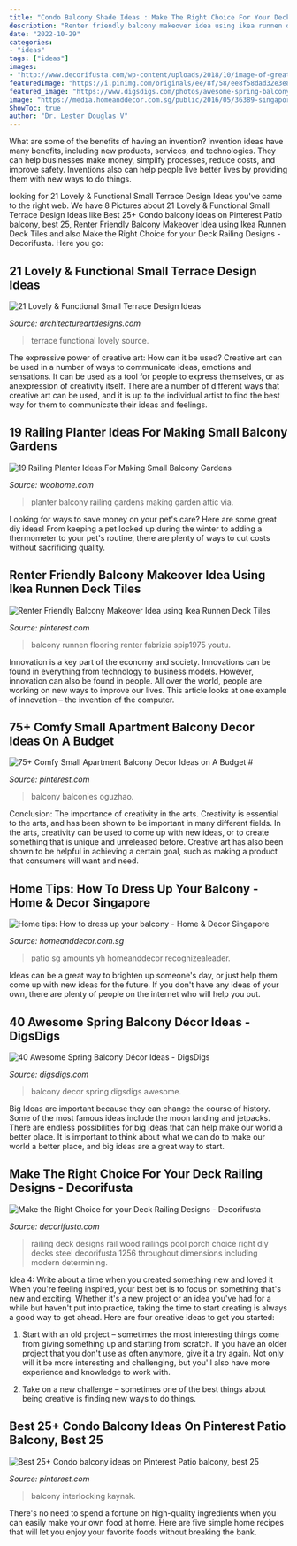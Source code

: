 ```yaml
---
title: "Condo Balcony Shade Ideas : Make The Right Choice For Your Deck Railing Designs"
description: "Renter friendly balcony makeover idea using ikea runnen deck tiles"
date: "2022-10-29"
categories:
- "ideas"
tags: ["ideas"]
images:
- "http://www.decorifusta.com/wp-content/uploads/2018/10/image-of-great-deck-railing-designs-roqtjos-.jpg"
featuredImage: "https://i.pinimg.com/originals/ee/8f/58/ee8f58dad32e3e8d68e89435db23b7ec.jpg"
featured_image: "https://www.digsdigs.com/photos/awesome-spring-balcony-decor-ideas-25.jpg"
image: "https://media.homeanddecor.com.sg/public/2016/05/36389-singaporegardenfestival3.jpg"
ShowToc: true
author: "Dr. Lester Douglas V"
---
```



What are some of the benefits of having an invention?
invention ideas have many benefits, including new products, services, and technologies. They can help businesses make money, simplify processes, reduce costs, and improve safety. Inventions also can help people live better lives by providing them with new ways to do things.

	

		
looking for 21 Lovely &amp; Functional Small Terrace Design Ideas you've came to the right web. We have 8 Pictures about 21 Lovely &amp; Functional Small Terrace Design Ideas like Best 25+ Condo balcony ideas on Pinterest Patio balcony, best 25, Renter Friendly Balcony Makeover Idea using Ikea Runnen Deck Tiles and also Make the Right Choice for your Deck Railing Designs - Decorifusta. Here you go:
		
    
## 21 Lovely &amp; Functional Small Terrace Design Ideas

<img loading=lazy src="http://www.architectureartdesigns.com/wp-content/uploads/2014/02/1422.jpg" onerror="this.onerror=null;this.src='https://tse2.mm.bing.net/th?id=OIP.gW2tanHO-nUjS2rRpRf-3wHaE8&amp;pid=15.1';" alt="21 Lovely &amp; Functional Small Terrace Design Ideas">

_Source: architectureartdesigns.com_

>terrace functional lovely source. 

	

The expressive power of creative art: How can it be used?
Creative art can be used in a number of ways to communicate ideas, emotions and sensations. It can be used as a tool for people to express themselves, or as anexpression of creativity itself. There are a number of different ways that creative art can be used, and it is up to the individual artist to find the best way for them to communicate their ideas and feelings.

    
## 19 Railing Planter Ideas For Making Small Balcony Gardens

<img loading=lazy src="https://www.woohome.com/wp-content/uploads/2020/06/railing-planter-balcony-garden-ideas-19-1.jpg" onerror="this.onerror=null;this.src='https://tse2.mm.bing.net/th?id=OIP.jxXB5OxbdeZMAtP7UkvxHgHaJ4&amp;pid=15.1';" alt="19 Railing Planter Ideas For Making Small Balcony Gardens">

_Source: woohome.com_

>planter balcony railing gardens making garden attic via. 

	

Looking for ways to save money on your pet's care? Here are some great diy ideas! From keeping a pet locked up during the winter to adding a thermometer to your pet's routine, there are plenty of ways to cut costs without sacrificing quality.

    
## Renter Friendly Balcony Makeover Idea Using Ikea Runnen Deck Tiles

<img loading=lazy src="https://i.pinimg.com/736x/7a/54/76/7a5476298e6d5c364902bc16425f0643.jpg" onerror="this.onerror=null;this.src='https://tse1.mm.bing.net/th?id=OIP.Me-llIi6GCelrDf0cYNeVAHaLG&amp;pid=15.1';" alt="Renter Friendly Balcony Makeover Idea using Ikea Runnen Deck Tiles">

_Source: pinterest.com_

>balcony runnen flooring renter fabrizia spip1975 youtu. 

	

Innovation is a key part of the economy and society. Innovations can be found in everything from technology to business models. However, innovation can also be found in people. All over the world, people are working on new ways to improve our lives. This article looks at one example of innovation – the invention of the computer.

    
## 75+ Comfy Small Apartment Balcony Decor Ideas On A Budget #

<img loading=lazy src="https://i.pinimg.com/originals/fb/37/bd/fb37bdc22df03095956cb7c6ed8cbb79.jpg" onerror="this.onerror=null;this.src='https://tse3.mm.bing.net/th?id=OIP.7ym7qDwqvKtijv8BQWu1GAHaLI&amp;pid=15.1';" alt="75+ Comfy Small Apartment Balcony Decor Ideas on A Budget #">

_Source: pinterest.com_

>balcony balconies oguzhao. 

	

Conclusion: The importance of creativity in the arts.
Creativity is essential to the arts, and has been shown to be important in many different fields. In the arts, creativity can be used to come up with new ideas, or to create something that is unique and unreleased before. Creative art has also been shown to be helpful in achieving a certain goal, such as making a product that consumers will want and need.

    
## Home Tips: How To Dress Up Your Balcony - Home &amp; Decor Singapore

<img loading=lazy src="https://media.homeanddecor.com.sg/public/2016/05/36389-singaporegardenfestival3.jpg" onerror="this.onerror=null;this.src='https://tse2.mm.bing.net/th?id=OIP.OmOo94AjlcI4-BpO6zTH9wHaE8&amp;pid=15.1';" alt="Home tips: How to dress up your balcony - Home &amp; Decor Singapore">

_Source: homeanddecor.com.sg_

>patio sg amounts yh homeanddecor recognizealeader. 

	

Ideas can be a great way to brighten up someone's day, or just help them come up with new ideas for the future. If you don't have any ideas of your own, there are plenty of people on the internet who will help you out.

    
## 40 Awesome Spring Balcony Décor Ideas - DigsDigs

<img loading=lazy src="https://www.digsdigs.com/photos/awesome-spring-balcony-decor-ideas-25.jpg" onerror="this.onerror=null;this.src='https://tse4.mm.bing.net/th?id=OIP.kc6vJr-bR41mo3F53I13ygHaKd&amp;pid=15.1';" alt="40 Awesome Spring Balcony Décor Ideas - DigsDigs">

_Source: digsdigs.com_

>balcony decor spring digsdigs awesome. 

	

Big Ideas are important because they can change the course of history. Some of the most famous ideas include the moon landing and jetpacks. There are endless possibilities for big ideas that can help make our world a better place. It is important to think about what we can do to make our world a better place, and big ideas are a great way to start.

    
## Make The Right Choice For Your Deck Railing Designs - Decorifusta

<img loading=lazy src="http://www.decorifusta.com/wp-content/uploads/2018/10/image-of-great-deck-railing-designs-roqtjos-.jpg" onerror="this.onerror=null;this.src='https://tse1.mm.bing.net/th?id=OIP.rCtlT-5WPM5RYcJjkgGYUQHaE6&amp;pid=15.1';" alt="Make the Right Choice for your Deck Railing Designs - Decorifusta">

_Source: decorifusta.com_

>railing deck designs rail wood railings pool porch choice right diy decks steel decorifusta 1256 throughout dimensions including modern determining. 

	

Idea 4: Write about a time when you created something new and loved it
When you're feeling inspired, your best bet is to focus on something that's new and exciting. Whether it's a new project or an idea you've had for a while but haven't put into practice, taking the time to start creating is always a good way to get ahead. Here are four creative ideas to get you started: 
1. Start with an old project – sometimes the most interesting things come from giving something up and starting from scratch. If you have an older project that you don't use as often anymore, give it a try again. Not only will it be more interesting and challenging, but you'll also have more experience and knowledge to work with.

2. Take on a new challenge – sometimes one of the best things about being creative is finding new ways to do things.

    
## Best 25+ Condo Balcony Ideas On Pinterest Patio Balcony, Best 25

<img loading=lazy src="https://i.pinimg.com/originals/ee/8f/58/ee8f58dad32e3e8d68e89435db23b7ec.jpg" onerror="this.onerror=null;this.src='https://tse3.mm.bing.net/th?id=OIP.i2xISnuvsW3YzznxMNAUogHaK_&amp;pid=15.1';" alt="Best 25+ Condo balcony ideas on Pinterest Patio balcony, best 25">

_Source: pinterest.com_

>balcony interlocking kaynak. 

	

There's no need to spend a fortune on high-quality ingredients when you can easily make your own food at home. Here are five simple home recipes that will let you enjoy your favorite foods without breaking the bank.

